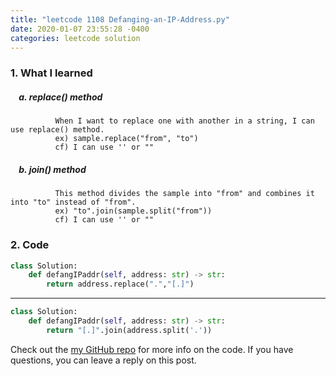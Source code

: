 ```yaml
---
title: "leetcode 1108 Defanging-an-IP-Address.py"
date: 2020-01-07 23:55:28 -0400
categories: leetcode solution
---
```


### 1. What I learned
##### &nbsp;&nbsp;&nbsp;&nbsp;a. replace() method
              When I want to replace one with another in a string, I can use replace() method.
              ex) sample.replace("from", "to")  
              cf) I can use '' or ""
              
##### &nbsp;&nbsp;&nbsp;&nbsp;b. join() method
              This method divides the sample into "from" and combines it into "to" instead of "from".
              ex) "to".join(sample.split("from"))    
              cf) I can use '' or ""


### 2. Code
```python
class Solution:  
    def defangIPaddr(self, address: str) -> str:  
        return address.replace(".","[.]")  
```
---

```python
class Solution:  
    def defangIPaddr(self, address: str) -> str:  
        return "[.]".join(address.split('.'))  
```

Check out the [my GitHub repo][hyuk-gh] for more info on the code. If you have questions, you can leave a reply on this post.

[hyuk-gh]:   https://github.com/dlgur1994/StudyAlgorithms/tree/master/leetcode
